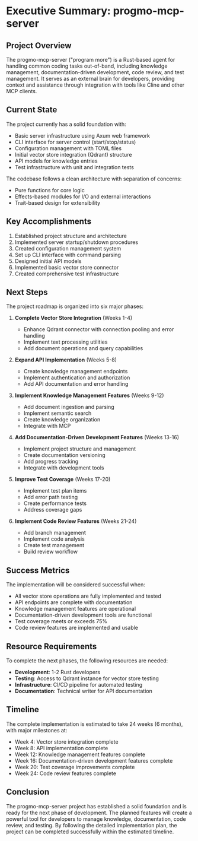 # Executive Summary: progmo-mcp-server

## Project Overview

The progmo-mcp-server ("program more") is a Rust-based agent for handling common coding tasks out-of-band, including knowledge management, documentation-driven development, code review, and test management. It serves as an external brain for developers, providing context and assistance through integration with tools like Cline and other MCP clients.

## Current State

The project currently has a solid foundation with:

- Basic server infrastructure using Axum web framework
- CLI interface for server control (start/stop/status)
- Configuration management with TOML files
- Initial vector store integration (Qdrant) structure
- API models for knowledge entries
- Test infrastructure with unit and integration tests

The codebase follows a clean architecture with separation of concerns:
- Pure functions for core logic
- Effects-based modules for I/O and external interactions
- Trait-based design for extensibility

## Key Accomplishments

1. Established project structure and architecture
2. Implemented server startup/shutdown procedures
3. Created configuration management system
4. Set up CLI interface with command parsing
5. Designed initial API models
6. Implemented basic vector store connector
7. Created comprehensive test infrastructure

## Next Steps

The project roadmap is organized into six major phases:

1. **Complete Vector Store Integration** (Weeks 1-4)
   - Enhance Qdrant connector with connection pooling and error handling
   - Implement text processing utilities
   - Add document operations and query capabilities

2. **Expand API Implementation** (Weeks 5-8)
   - Create knowledge management endpoints
   - Implement authentication and authorization
   - Add API documentation and error handling

3. **Implement Knowledge Management Features** (Weeks 9-12)
   - Add document ingestion and parsing
   - Implement semantic search
   - Create knowledge organization
   - Integrate with MCP

4. **Add Documentation-Driven Development Features** (Weeks 13-16)
   - Implement project structure and management
   - Create documentation versioning
   - Add progress tracking
   - Integrate with development tools

5. **Improve Test Coverage** (Weeks 17-20)
   - Implement test plan items
   - Add error path testing
   - Create performance tests
   - Address coverage gaps

6. **Implement Code Review Features** (Weeks 21-24)
   - Add branch management
   - Implement code analysis
   - Create test management
   - Build review workflow

## Success Metrics

The implementation will be considered successful when:

- All vector store operations are fully implemented and tested
- API endpoints are complete with documentation
- Knowledge management features are operational
- Documentation-driven development tools are functional
- Test coverage meets or exceeds 75%
- Code review features are implemented and usable

## Resource Requirements

To complete the next phases, the following resources are needed:

- **Development**: 1-2 Rust developers
- **Testing**: Access to Qdrant instance for vector store testing
- **Infrastructure**: CI/CD pipeline for automated testing
- **Documentation**: Technical writer for API documentation

## Timeline

The complete implementation is estimated to take 24 weeks (6 months), with major milestones at:

- Week 4: Vector store integration complete
- Week 8: API implementation complete
- Week 12: Knowledge management features complete
- Week 16: Documentation-driven development features complete
- Week 20: Test coverage improvements complete
- Week 24: Code review features complete

## Conclusion

The progmo-mcp-server project has established a solid foundation and is ready for the next phase of development. The planned features will create a powerful tool for developers to manage knowledge, documentation, code review, and testing. By following the detailed implementation plan, the project can be completed successfully within the estimated timeline.
